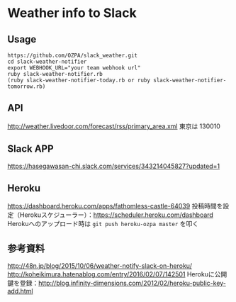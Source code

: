 # Weather info to Slack

## Usage
```
https://github.com/OZPA/slack_weather.git
cd slack-weather-notifier
export WEBHOOK_URL="your team webhook url"
ruby slack-weather-notifier.rb
(ruby slack-weather-notifier-today.rb or ruby slack-weather-notifier-tomorrow.rb)
```

## API
http://weather.livedoor.com/forecast/rss/primary_area.xml
東京は 130010

## Slack APP
https://hasegawasan-chi.slack.com/services/343214045827?updated=1

## Heroku
https://dashboard.heroku.com/apps/fathomless-castle-64039
投稿時間を設定（Herokuスケジューラー）：https://scheduler.heroku.com/dashboard
Herokuへのアップロード時は `git push heroku-ozpa master` を叩く

## 参考資料
http://48n.jp/blog/2015/10/06/weather-notify-slack-on-heroku/
http://koheikimura.hatenablog.com/entry/2016/02/07/142501
Herokuに公開鍵を登録：http://blog.infinity-dimensions.com/2012/02/heroku-public-key-add.html
